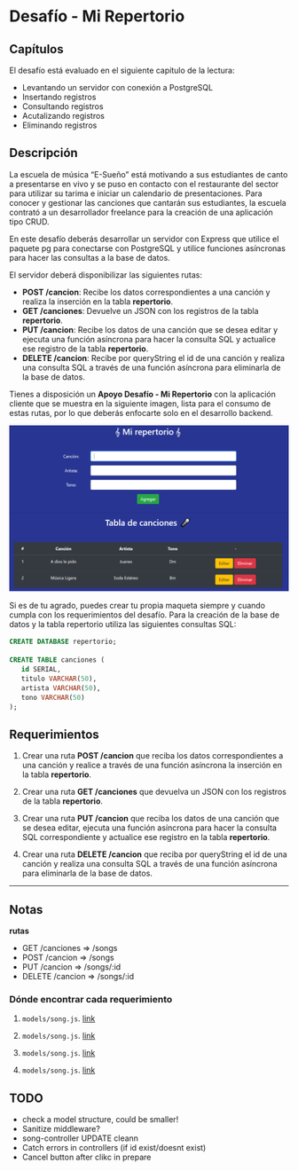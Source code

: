 # Desafío - Mi Repertorio

## Capítulos

El desafío está evaluado en el siguiente capítulo de la lectura:

-  Levantando un servidor con conexión a PostgreSQL
-  Insertando registros
-  Consultando registros
-  Acutalizando registros
-  Eliminando registros

## Descripción

La escuela de música “E-Sueño” está motivando a sus estudiantes de canto a presentarse en vivo y se puso en contacto con el restaurante del sector para utilizar su tarima e iniciar un calendario de presentaciones. Para conocer y gestionar las canciones que cantarán sus estudiantes, la escuela contrató a un desarrollador freelance para la creación de una aplicación tipo CRUD.

En este desafío deberás desarrollar un servidor con Express que utilice el paquete pg para conectarse con PostgreSQL y utilice funciones asíncronas para hacer las consultas a la base de datos.

El servidor deberá disponibilizar las siguientes rutas:

-  **POST /cancion**: Recibe los datos correspondientes a una canción y realiza la inserción en la tabla **repertorio**.
-  **GET /canciones**: Devuelve un JSON con los registros de la tabla **repertorio**.
-  **PUT /cancion**: Recibe los datos de una canción que se desea editar y ejecuta una función asíncrona para hacer la consulta SQL y actualice ese registro de la tabla **repertorio**.
-  **DELETE /cancion**: Recibe por queryString el id de una canción y realiza una consulta SQL a través de una función asíncrona para eliminarla de la base de datos.

Tienes a disposición un **Apoyo Desafío - Mi Repertorio** con la aplicación cliente que se muestra en la siguiente imagen, lista para el consumo de estas rutas, por lo que deberás enfocarte solo en el desarrollo backend.

<p>
   <img src="./public/images/img01.png"/>
</p>

Si es de tu agrado, puedes crear tu propia maqueta siempre y cuando cumpla con los requerimientos del desafío. Para la creación de la base de datos y la tabla repertorio utiliza las siguientes consultas SQL:

```sql
CREATE DATABASE repertorio;

CREATE TABLE canciones (
   id SERIAL,
   titulo VARCHAR(50),
   artista VARCHAR(50),
   tono VARCHAR(50)
);
```

## Requerimientos

1. Crear una ruta **POST /cancion** que reciba los datos correspondientes a una canción y realice a través de una función asíncrona la inserción en la tabla **repertorio**.

2. Crear una ruta **GET /canciones** que devuelva un JSON con los registros de la tabla **repertorio**.

3. Crear una ruta **PUT /cancion** que reciba los datos de una canción que se desea editar, ejecuta una función asíncrona para hacer la consulta SQL correspondiente y actualice ese registro en la tabla **repertorio**.

4. Crear una ruta **DELETE /cancion** que reciba por queryString el id de una canción y realiza una consulta SQL a través de una función asíncrona para eliminarla de la base de datos.

---

## Notas

**rutas**

-  GET /canciones => /songs
-  POST /cancion => /songs
-  PUT /cancion => /songs/:id
-  DELETE /cancion => /songs/:id

### Dónde encontrar cada requerimiento

1. `models/song.js`. [link]()

2. `models/song.js`. [link]()

3. `models/song.js`. [link]()

4. `models/song.js`. [link]()

## TODO

-  check a model structure, could be smaller!
-  Sanitize middleware?
-  song-controller UPDATE cleann
-  Catch errors in controllers (if id exist/doesnt exist)
-  Cancel button after clikc in prepare
